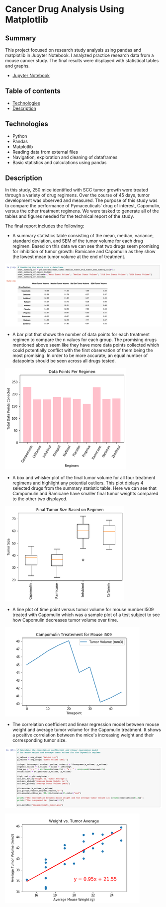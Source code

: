 # Cancer Drug Analysis Using Matplotlib 

## Summary 
This project focused on research study analysis using pandas and matplotlib in Jupyter Notebook. I analyzed practice research data from a mouse cancer study. The final results were displayed with statistical tables and graphs. 

* [Jupyter Notebook](https://nbviewer.jupyter.org/github/kasiakalemba/Matplotlib-Cancer-Study/blob/master/Pymaceuticals.ipynb#/) 

## Table of contents
* [Technologies](#technologies)
* [Description](#description)

## Technologies 
* Python
* Pandas 
* Matplotlib
* Reading data from external files 
* Navigation, exploration and cleaning of dataframes 
* Basic statistics and calculations using pandas 

## Description
In this study, 250 mice identified with SCC tumor growth were treated through a variety of drug regimens. Over the course of 45 days, tumor development was observed and measured. The purpose of this study was to compare the performance of Pymaceuticals' drug of interest, Capomulin, versus the other treatment regimens. We were tasked to generate all of the tables and figures needed for the technical report of the study. 

The final report includes the following: 
* A summary statistics table consisting of the mean, median, variance, standard deviation, and SEM of the tumor volume for each drug regimen. Based on this data we can see that two drugs seem promising for inhibition of tumor growth: Ramicane and Capomulin as they show the lowest mean tumor volume at the end of treatment. 

![](images/fig2.png)

* A bar plot that shows the number of data points for each treatment regimen to compare the n values for each group. The promising drugs mentioned above seem like they have more data points collected which could potentially conflict with the first observation of them being the most promising. In order to be more accurate, an equal number of datapoints should be seen across all drugs tested. 


![](images/datapointss.png)

* A box and whisker plot of the final tumor volume for all four treatment regimens and highlight any potential outliers. This plot diplays 4 selected drugs from the summary statistic table. Here we can see that Campomulin and Ramicane have smaller final tumor weights compared to the other two displayed. 


![](images/finaltumor.png)

* A line plot of time point versus tumor volume for mouse number l509 treated with Capomulin which was a sample plot of a test subject to see how Capomulin decreases tumor volume over time. 


![](images/campomulin_mousel509.png)

* The correlation coefficient and linear regression model between mouse weight and average tumor volume for the Capomulin treatment. It shows a positive correlation between the mice's increasing weight and their corresponding tumor size. 


![](images/fig3.png)


![](images/weight_tumor.png)
















